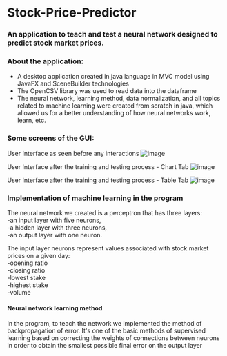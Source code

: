 # Stock-Price-Predictor
### An application to teach and test a neural network designed to predict stock market prices.
### About the application:
- A desktop application created in java language in MVC model using JavaFX and SceneBuilder technologies
- The OpenCSV library was used to read data into the dataframe
- The neural network, learning method, data normalization, and all topics related to machine learning were created from scratch in java, which allowed us for a better understanding of how neural networks work, learn, etc.
### Some screens of the GUI:
User Interface as seen before any interactions
![image](https://user-images.githubusercontent.com/93645494/170872476-d0188081-f83f-4935-9e7d-8ac0262a6855.png)

User Interface after the training and testing process - Chart Tab
![image](https://user-images.githubusercontent.com/93645494/170872540-56570630-cfb3-41b2-991e-0e272022efa6.png)

User Interface after the training and testing process - Table Tab
![image](https://user-images.githubusercontent.com/93645494/170872737-73415fd7-1ea5-45a2-a02c-fc42359a0a78.png)

### Implementation of machine learning in the program
The neural network we created is a perceptron that has three layers:  
 -an input layer with five neurons,  
 -a hidden layer with three neurons,  
 -an output layer with one neuron.  
 
The input layer neurons represent values associated with stock market prices on a given day:  
 -opening ratio  
 -closing ratio  
 -lowest stake  
 -highest stake  
 -volume  

#### Neural network learning method
In the program, to teach the network we implemented the method of backpropagation of error.
It's one of the basic methods of supervised learning based on correcting the weights of connections between neurons in order to obtain the smallest possible final error on the output layer
